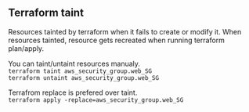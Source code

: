 ## Terraform taint

Resources tainted by terraform when it fails to create or modify it. When resources tainted, resource gets recreated when running terraform plan/apply.  

You can taint/untaint resources manualy.  
`terraform taint aws_security_group.web_SG`  
`terraform untaint aws_security_group.web_SG`  

Terrafrom replace is prefered over taint.  
`terraform apply -replace=aws_security_group.web_SG`  
